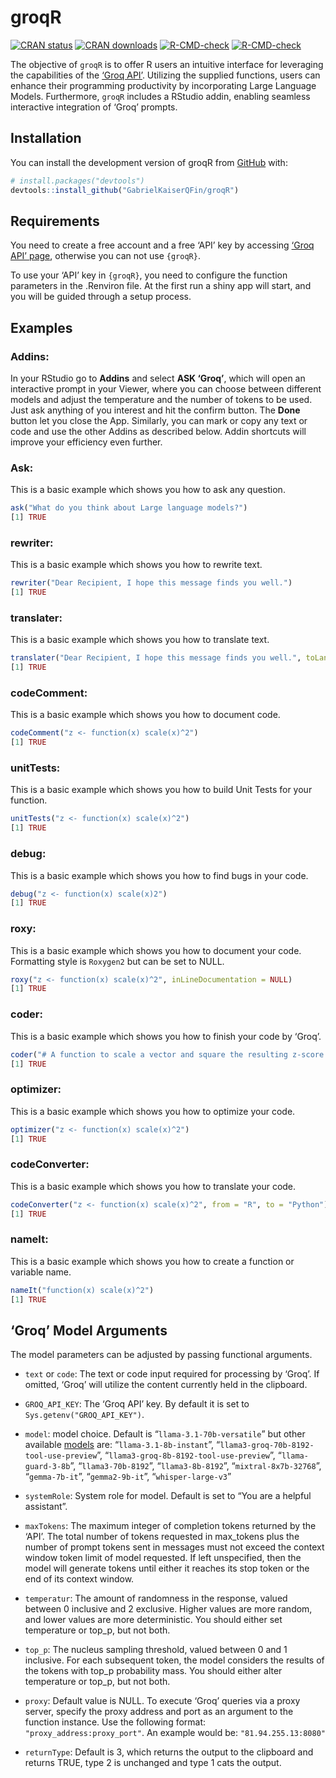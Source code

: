 
<!-- README.md is generated from README.Rmd. Please edit that file -->

# groqR

<!-- badges: start -->

[![CRAN
status](https://www.r-pkg.org/badges/version/groqR)](https://CRAN.R-project.org/package=groqR)
[![CRAN
downloads](https://cranlogs.r-pkg.org/badges/groqR)](https://cran.rstudio.com/web/packages/groqR/index.html)
[![R-CMD-check](https://github.com/GabrielKaiserQFin/groqR/actions/workflows/R-CMD-check.yaml/badge.svg)](https://github.com/GabrielKaiserQFin/groqR/actions/workflows/R-CMD-check.yaml)
[![R-CMD-check](https://github.com/GabrielKaiserQFin/groqR/actions/workflows/R-CMD-check.yaml/badge.svg)](https://github.com/GabrielKaiserQFin/groqR/actions/workflows/R-CMD-check.yaml)
<!-- badges: end -->

The objective of `groqR` is to offer R users an intuitive interface for
leveraging the capabilities of the [‘Groq API’](https://groq.com/).
Utilizing the supplied functions, users can enhance their programming
productivity by incorporating Large Language Models. Furthermore,
`groqR` includes a RStudio addin, enabling seamless interactive
integration of ‘Groq’ prompts.

## Installation

You can install the development version of groqR from
[GitHub](https://github.com/GabrielKaiserQFin/groqR) with:

``` r
# install.packages("devtools")
devtools::install_github("GabrielKaiserQFin/groqR")
```

<!-- Or install the current released version of `{groqR}` from  -->
<!-- [CRAN](https://cran.r-project.org/package=groqR): -->
<!-- ```{r eval = FALSE} -->
<!-- install.packages("groqR") -->
<!-- ``` -->

## Requirements

You need to create a free account and a free ‘API’ key by accessing
[‘Groq API’ page](https://console.groq.com/keys), otherwise you can not
use `{groqR}`.

To use your ‘API’ key in `{groqR}`, you need to configure the function
parameters in the .Renviron file. At the first run a shiny app will
start, and you will be guided through a setup process.

## Examples

### Addins:

In your RStudio go to **Addins** and select **ASK ‘Groq’**, which will
open an interactive prompt in your Viewer, where you can choose between
different models and adjust the temperature and the number of tokens to
be used. Just ask anything of you interest and hit the confirm button.
The **Done** button let you close the App. Similarly, you can mark or
copy any text or code and use the other Addins as described below. Addin
shortcuts will improve your efficiency even further.

### Ask:

This is a basic example which shows you how to ask any question.

``` r
ask("What do you think about Large language models?")
[1] TRUE
```

### rewriter:

This is a basic example which shows you how to rewrite text.

``` r
rewriter("Dear Recipient, I hope this message finds you well.")
[1] TRUE
```

### translater:

This is a basic example which shows you how to translate text.

``` r
translater("Dear Recipient, I hope this message finds you well.", toLanguage = "Spanish")
[1] TRUE
```

### codeComment:

This is a basic example which shows you how to document code.

``` r
codeComment("z <- function(x) scale(x)^2")
[1] TRUE
```

### unitTests:

This is a basic example which shows you how to build Unit Tests for your
function.

``` r
unitTests("z <- function(x) scale(x)^2")
[1] TRUE
```

### debug:

This is a basic example which shows you how to find bugs in your code.

``` r
debug("z <- function(x) scale(x)2")
[1] TRUE
```

### roxy:

This is a basic example which shows you how to document your code.
Formatting style is `Roxygen2` but can be set to NULL.

``` r
roxy("z <- function(x) scale(x)^2", inLineDocumentation = NULL)
[1] TRUE
```

### coder:

This is a basic example which shows you how to finish your code by
‘Groq’.

``` r
coder("# A function to scale a vector and square the resulting z-score z2 <- function(")
[1] TRUE
```

### optimizer:

This is a basic example which shows you how to optimize your code.

``` r
optimizer("z <- function(x) scale(x)^2")
[1] TRUE
```

### codeConverter:

This is a basic example which shows you how to translate your code.

``` r
codeConverter("z <- function(x) scale(x)^2", from = "R", to = "Python")
[1] TRUE
```

### nameIt:

This is a basic example which shows you how to create a function or
variable name.

``` r
nameIt("function(x) scale(x)^2")
[1] TRUE
```

## ‘Groq’ Model Arguments

The model parameters can be adjusted by passing functional arguments.

- `text` or `code`: The text or code input required for processing by
  ‘Groq’. If omitted, ‘Groq’ will utilize the content currently held in
  the clipboard.

- `GROQ_API_KEY`: The ‘Groq API’ key. By default it is set to
  `Sys.getenv("GROQ_API_KEY")`.

- `model`: model choice. Default is “`llama-3.1-70b-versatile`” but
  other available [models](https://console.groq.com/docs/models) are:
  “`llama-3.1-8b-instant`”, “`llama3-groq-70b-8192-tool-use-preview`”,
  “`llama3-groq-8b-8192-tool-use-preview`”, “`llama-guard-3-8b`”,
  “`llama3-70b-8192`”, “`llama3-8b-8192`”, “`mixtral-8x7b-32768`”,
  “`gemma-7b-it`”, “`gemma2-9b-it`”, “`whisper-large-v3`”

- `systemRole`: System role for model. Default is set to “You are a
  helpful assistant”.

- `maxTokens`: The maximum integer of completion tokens returned by the
  ‘API’. The total number of tokens requested in max_tokens plus the
  number of prompt tokens sent in messages must not exceed the context
  window token limit of model requested. If left unspecified, then the
  model will generate tokens until either it reaches its stop token or
  the end of its context window.

- `temperatur`: The amount of randomness in the response, valued between
  0 inclusive and 2 exclusive. Higher values are more random, and lower
  values are more deterministic. You should either set temperature or
  top_p, but not both.

- `top_p`: The nucleus sampling threshold, valued between 0 and 1
  inclusive. For each subsequent token, the model considers the results
  of the tokens with top_p probability mass. You should either alter
  temperature or top_p, but not both.

- `proxy`: Default value is NULL. To execute ‘Groq’ queries via a proxy
  server, specify the proxy address and port as an argument to the
  function instance. Use the following format:
  `"proxy_address:proxy_port"`. An example would be:
  `"81.94.255.13:8080"`

- `returnType`: Default is 3, which returns the output to the clipboard
  and returns TRUE, type 2 is unchanged and type 1 cats the output.
